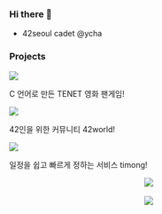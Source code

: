 ### Hi there 👋

* 42seoul cadet @ycha

### Projects

<a href="https://github.com/skyrich2000/TENET"><img src="https://github-readme-stats.vercel.app/api/pin/?username=skyrich2000&repo=TENET"/></a>
<p> C 언어로 만든 TENET 영화 팬게임! </p>

<a href="https://github.com/skyrich2000/TENET"><img src="https://github-readme-stats.vercel.app/api/pin/?username=42-world&repo=42world-Backend"/></a>
<p> 42인을 위한 커뮤니티 42world! </p>

<a href="https://github.com/skyrich2000/TENET"><img src="https://github-readme-stats.vercel.app/api/pin/?username=skyrich2000&repo=timong"/></a>
<p> 일정을 쉽고 빠르게 정하는 서비스 timong! </p>

<p align="center">  
  <a href="https://github.com/anuraghazra/github-readme-stats"><img src="https://github-readme-stats.vercel.app/api?username=skyrich2000"/></a>
  </br>
  </br>
  <a href="https://hits.seeyoufarm.com"><img src="https://hits.seeyoufarm.com/api/count/incr/badge.svg?url=https%3A%2F%2Fgithub.com%2FSkyrich2000&count_bg=%2379C83D&title_bg=%23555555&icon=github.svg&icon_color=%23E7E7E7&title=hits&edge_flat=false"/></a>
</p>
